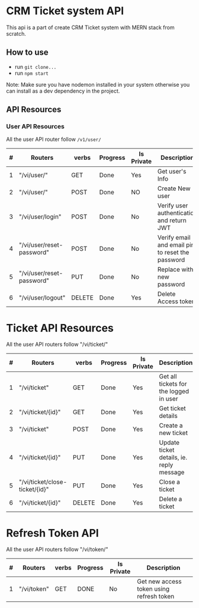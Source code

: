 # CRM Ticket system API

This api is a part of create CRM Ticket system with MERN stack from scratch.

## How to use

- run `git clone...`
- run `npm start`

Note: Make sure you have nodemon installed in your system otherwise you can install as a dev dependency in the project.

## API Resources

### User API Resources

All the user API router follow `/v1/user/`

| #   | Routers                   | verbs  | Progress | Is Private | Description                                      |
| --- | ------------------------- | ------ | -------- | ---------- | ------------------------------------------------ |
| 1   | "/vi/user/"               | GET    | Done     | Yes        | Get user's Info                                  |
| 2   | "/vi/user/"               | POST   | Done     | NO         | Create New user                                  |
| 3   | "/vi/user/login"          | POST   | Done     | No         | Verify user authentication and return JWT        |
| 4   | "/vi/user/reset-password" | POST   | Done     | No         | Verify email and email pin to reset the password |
| 5   | "/vi/user/reset-password" | PUT    | Done     | No         | Replace with new password                        |
| 6   | "/vi/user/logout"         | DELETE | Done     | Yes        | Delete Access token                              |

# Ticket API Resources

All the user API routers follow "/vi/ticket/"

| #   | Routers                        | verbs  | Progress | Is Private | Description                              |
| --- | ------------------------------ | ------ | -------- | ---------- | ---------------------------------------- |
| 1   | "/vi/ticket"                   | GET    | Done     | Yes        | Get all tickets for the logged in user   |
| 2   | "/vi/ticket/{id}"              | GET    | Done     | Yes        | Get ticket details                       |
| 3   | "/vi/ticket"                   | POST   | Done     | Yes        | Create a new ticket                      |
| 4   | "/vi/ticket/{id}"              | PUT    | Done     | Yes        | Update ticket details, ie. reply message |
| 5   | "/vi/ticket/close-ticket/{id}" | PUT    | Done     | Yes        | Close a ticket                           |
| 6   | "/vi/ticket/{id}"              | DELETE | Done     | Yes        | Delete a ticket                          |

# Refresh Token API

All the user API routers follow "/vi/token/"

| #   | Routers     | verbs | Progress | Is Private | Description                              |
| --- | ----------- | ----- | -------- | ---------- | ---------------------------------------- |
| 1   | "/vi/token" | GET   | DONE     | No         | Get new access token using refresh token |

